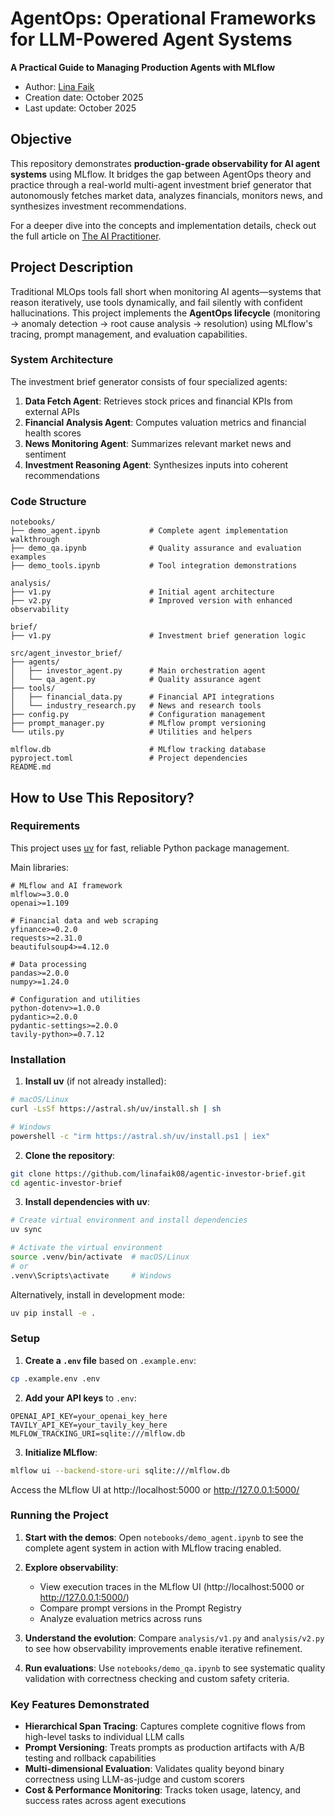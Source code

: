 # AgentOps: Operational Frameworks for LLM-Powered Agent Systems
**A Practical Guide to Managing Production Agents with MLflow**

- Author: [Lina Faik](https://www.linkedin.com/in/lina-faik/)
- Creation date: October 2025  
- Last update: October 2025

## Objective

This repository demonstrates **production-grade observability for AI agent systems** using MLflow. It bridges the gap between AgentOps theory and practice through a real-world multi-agent investment brief generator that autonomously fetches market data, analyzes financials, monitors news, and synthesizes investment recommendations.

For a deeper dive into the concepts and implementation details, check out the full article on [The AI Practitioner](https://aipractitioner.substack.com/).

## Project Description

Traditional MLOps tools fall short when monitoring AI agents—systems that reason iteratively, use tools dynamically, and fail silently with confident hallucinations. This project implements the **AgentOps lifecycle** (monitoring → anomaly detection → root cause analysis → resolution) using MLflow's tracing, prompt management, and evaluation capabilities.

### System Architecture

The investment brief generator consists of four specialized agents:

1. **Data Fetch Agent**: Retrieves stock prices and financial KPIs from external APIs
2. **Financial Analysis Agent**: Computes valuation metrics and financial health scores
3. **News Monitoring Agent**: Summarizes relevant market news and sentiment
4. **Investment Reasoning Agent**: Synthesizes inputs into coherent recommendations

### Code Structure

```
notebooks/
├── demo_agent.ipynb           # Complete agent implementation walkthrough
├── demo_qa.ipynb              # Quality assurance and evaluation examples
├── demo_tools.ipynb           # Tool integration demonstrations

analysis/
├── v1.py                      # Initial agent architecture
├── v2.py                      # Improved version with enhanced observability

brief/
├── v1.py                      # Investment brief generation logic

src/agent_investor_brief/
├── agents/
│   ├── investor_agent.py      # Main orchestration agent
│   └── qa_agent.py            # Quality assurance agent
├── tools/
│   ├── financial_data.py      # Financial API integrations
│   └── industry_research.py   # News and research tools
├── config.py                  # Configuration management
├── prompt_manager.py          # MLflow prompt versioning
└── utils.py                   # Utilities and helpers

mlflow.db                      # MLflow tracking database
pyproject.toml                 # Project dependencies
README.md
```

## How to Use This Repository?

### Requirements

This project uses [uv](https://github.com/astral-sh/uv) for fast, reliable Python package management.

Main libraries:
```
# MLflow and AI framework
mlflow>=3.0.0
openai>=1.109

# Financial data and web scraping
yfinance>=0.2.0
requests>=2.31.0
beautifulsoup4>=4.12.0

# Data processing
pandas>=2.0.0
numpy>=1.24.0

# Configuration and utilities
python-dotenv>=1.0.0
pydantic>=2.0.0
pydantic-settings>=2.0.0
tavily-python>=0.7.12
```

### Installation

1. **Install uv** (if not already installed):
```bash
# macOS/Linux
curl -LsSf https://astral.sh/uv/install.sh | sh

# Windows
powershell -c "irm https://astral.sh/uv/install.ps1 | iex"
```

2. **Clone the repository**:
```bash
git clone https://github.com/linafaik08/agentic-investor-brief.git
cd agentic-investor-brief
```

3. **Install dependencies with uv**:
```bash
# Create virtual environment and install dependencies
uv sync

# Activate the virtual environment
source .venv/bin/activate  # macOS/Linux
# or
.venv\Scripts\activate     # Windows
```

Alternatively, install in development mode:
```bash
uv pip install -e .
```

### Setup

1. **Create a `.env` file** based on `.example.env`:
```bash
cp .example.env .env
```

2. **Add your API keys** to `.env`:
```
OPENAI_API_KEY=your_openai_key_here
TAVILY_API_KEY=your_tavily_key_here  
MLFLOW_TRACKING_URI=sqlite:///mlflow.db
```

3. **Initialize MLflow**:
```bash
mlflow ui --backend-store-uri sqlite:///mlflow.db
```
Access the MLflow UI at http://localhost:5000 or http://127.0.0.1:5000/

### Running the Project

1. **Start with the demos**: Open `notebooks/demo_agent.ipynb` to see the complete agent system in action with MLflow tracing enabled.

2. **Explore observability**: 
   - View execution traces in the MLflow UI (http://localhost:5000 or http://127.0.0.1:5000/)
   - Compare prompt versions in the Prompt Registry
   - Analyze evaluation metrics across runs

3. **Understand the evolution**: Compare `analysis/v1.py` and `analysis/v2.py` to see how observability improvements enable iterative refinement.

4. **Run evaluations**: Use `notebooks/demo_qa.ipynb` to see systematic quality validation with correctness checking and custom safety criteria.

### Key Features Demonstrated

- **Hierarchical Span Tracing**: Captures complete cognitive flows from high-level tasks to individual LLM calls
- **Prompt Versioning**: Treats prompts as production artifacts with A/B testing and rollback capabilities  
- **Multi-dimensional Evaluation**: Validates quality beyond binary correctness using LLM-as-judge and custom scorers
- **Cost & Performance Monitoring**: Tracks token usage, latency, and success rates across agent executions
